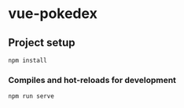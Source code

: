 # vue-pokedex

## Project setup
```
npm install
```

### Compiles and hot-reloads for development
```
npm run serve
```
